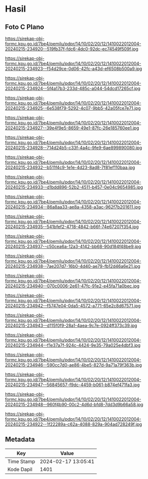 # Hasil

## Foto C Plano

https://sirekap-obj-formc.kpu.go.id/7be4/pemilu/pdpr/14/10/02/20/12/1410022012004-20240215-234920--519fb37f-fdc6-4dc0-92dc-ec74549f509f.jpg

https://sirekap-obj-formc.kpu.go.id/7be4/pemilu/pdpr/14/10/02/20/12/1410022012004-20240215-234923--f54d29ce-0d06-42fc-a43d-ef6508b500a9.jpg

https://sirekap-obj-formc.kpu.go.id/7be4/pemilu/pdpr/14/10/02/20/12/1410022012004-20240215-234924--5f4a17b3-233d-485c-a044-54dcd17265cf.jpg

https://sirekap-obj-formc.kpu.go.id/7be4/pemilu/pdpr/14/10/02/20/12/1410022012004-20240215-234925--6e538f79-5292-4c07-9bb5-42a05fce7e71.jpg

https://sirekap-obj-formc.kpu.go.id/7be4/pemilu/pdpr/14/10/02/20/12/1410022012004-20240215-234927--39e4f9e5-8659-49e1-87fc-26e185760ee1.jpg

https://sirekap-obj-formc.kpu.go.id/7be4/pemilu/pdpr/14/10/02/20/12/1410022012004-20240215-234928--714d24b5-c33f-4a4c-9fe9-6ae899890080.jpg

https://sirekap-obj-formc.kpu.go.id/7be4/pemilu/pdpr/14/10/02/20/12/1410022012004-20240215-234932--b511f4c9-1e1e-4d23-8ad8-7f81ef110baa.jpg

https://sirekap-obj-formc.kpu.go.id/7be4/pemilu/pdpr/14/10/02/20/12/1410022012004-20240215-234933--d1bdd896-52b2-4511-b457-0e04c9654985.jpg

https://sirekap-obj-formc.kpu.go.id/7be4/pemilu/pdpr/14/10/02/20/12/1410022012004-20240215-234934--86a8aa33-ae8a-4358-a3ac-962f7b201611.jpg

https://sirekap-obj-formc.kpu.go.id/7be4/pemilu/pdpr/14/10/02/20/12/1410022012004-20240215-234935--541bfef2-4718-4842-b66f-74e67207f354.jpg

https://sirekap-obj-formc.kpu.go.id/7be4/pemilu/pdpr/14/10/02/20/12/1410022012004-20240215-234937--c50cea6a-12a3-4142-bb68-90d184f48be9.jpg

https://sirekap-obj-formc.kpu.go.id/7be4/pemilu/pdpr/14/10/02/20/12/1410022012004-20240215-234938--7ae207d7-16b0-4d40-ae79-fb12d46a6e21.jpg

https://sirekap-obj-formc.kpu.go.id/7be4/pemilu/pdpr/14/10/02/20/12/1410022012004-20240215-234940--070c0006-2e61-47fc-91e2-e45fa71a0bec.jpg

https://sirekap-obj-formc.kpu.go.id/7be4/pemilu/pdpr/14/10/02/20/12/1410022012004-20240215-234942--f5747e04-0da5-4572-a771-65e2c8d67571.jpg

https://sirekap-obj-formc.kpu.go.id/7be4/pemilu/pdpr/14/10/02/20/12/1410022012004-20240215-234943--d115f0f9-28a1-4aea-9c7e-0924ff373c39.jpg

https://sirekap-obj-formc.kpu.go.id/7be4/pemilu/pdpr/14/10/02/20/12/1410022012004-20240215-234944--f1e37a7f-924c-4424-9e35-79a025e4dbf3.jpg

https://sirekap-obj-formc.kpu.go.id/7be4/pemilu/pdpr/14/10/02/20/12/1410022012004-20240215-234946--590cc7d0-ae86-4be5-827d-9a71a79f363b.jpg

https://sirekap-obj-formc.kpu.go.id/7be4/pemilu/pdpr/14/10/02/20/12/1410022012004-20240215-234947--56845657-f9dc-4459-b061-b874ef471fa3.jpg

https://sirekap-obj-formc.kpu.go.id/7be4/pemilu/pdpr/14/10/02/20/12/1410022012004-20240215-234948--960f4b90-00c2-4d6d-bfd8-7dd3d9b66a58.jpg

https://sirekap-obj-formc.kpu.go.id/7be4/pemilu/pdpr/14/10/02/20/12/1410022012004-20240215-234922--1f22289a-c62a-4088-829a-904ad728249f.jpg


## Metadata

| Key        | Value               |
| ---------- | ------------------- |
| Time Stamp | 2024-02-17 13:05:41 |
| Kode Dapil | 1401                |



